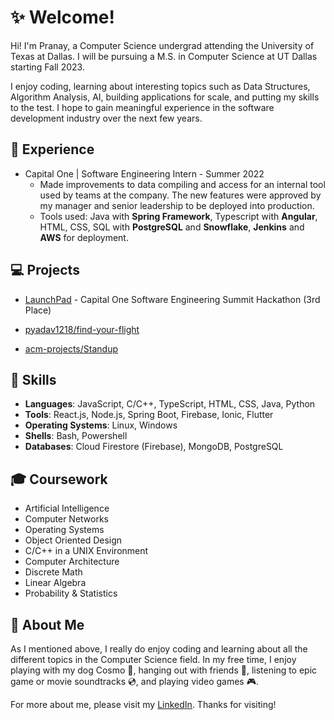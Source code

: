# :sparkles: Welcome!
Hi! I'm Pranay, a Computer Science undergrad attending the University of Texas at Dallas. I will be pursuing a M.S. in Computer Science at UT Dallas starting Fall 2023.

I enjoy coding, learning about interesting topics such as Data Structures, Algorithm Analysis, AI, building applications for scale, and putting my skills to the test. I hope to gain meaningful experience in the software development industry over the next few years.

## :office: Experience
* Capital One | Software Engineering Intern - Summer 2022
    * Made improvements to data compiling and access for an internal tool used by teams at the company. The new features were approved by my manager and senior leadership to be deployed into production.
    * Tools used: Java with **Spring Framework**, Typescript with **Angular**, HTML, CSS, SQL with **PostgreSQL** and **Snowflake**, **Jenkins** and **AWS** for deployment.

## :computer: Projects
* [LaunchPad](https://github.com/RealJasomo/SES-Hackathon-Investors) - Capital One Software Engineering Summit Hackathon (3rd Place)

* [pyadav1218/find-your-flight](https://github.com/pyadav1218/find-your-flight)

* [acm-projects/Standup](https://github.com/acm-projects/Standup)

## :page_facing_up: Skills
* __Languages__: JavaScript, C/C++, TypeScript, HTML, CSS, Java, Python
* __Tools__: React.js, Node.js, Spring Boot, Firebase, Ionic, Flutter
* __Operating Systems__: Linux, Windows
* __Shells__: Bash, Powershell
* __Databases__: Cloud Firestore (Firebase), MongoDB, PostgreSQL

## :mortar_board: Coursework
* Artificial Intelligence
* Computer Networks
* Operating Systems
* Object Oriented Design
* C/C++ in a UNIX Environment
* Computer Architecture
* Discrete Math
* Linear Algebra
* Probability & Statistics

## :bust_in_silhouette: About Me
As I mentioned above, I really do enjoy coding and learning about all the different topics in the Computer Science field. In my free time, I enjoy playing with my dog Cosmo :dog:, hanging out with friends :tada:, listening to epic game or movie soundtracks :cd:, and playing video games :video_game:.

For more about me, please visit my [LinkedIn](https://www.linkedin.com/in/pranayyadav). Thanks for visiting!
